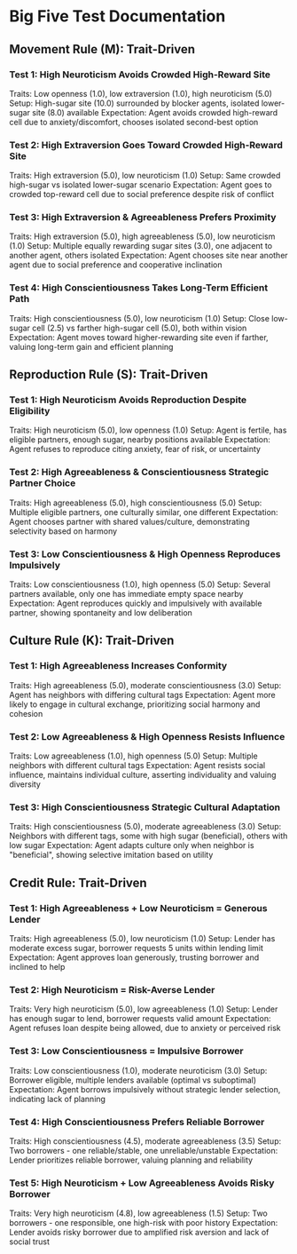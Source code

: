 # Big Five Test Documentation

## Movement Rule (M): Trait-Driven

### Test 1: High Neuroticism Avoids Crowded High-Reward Site

Traits: Low openness (1.0), low extraversion (1.0), high neuroticism (5.0)
Setup: High-sugar site (10.0) surrounded by blocker agents, isolated lower-sugar site (8.0) available
Expectation: Agent avoids crowded high-reward cell due to anxiety/discomfort, chooses isolated second-best option

### Test 2: High Extraversion Goes Toward Crowded High-Reward Site

Traits: High extraversion (5.0), low neuroticism (1.0)
Setup: Same crowded high-sugar vs isolated lower-sugar scenario
Expectation: Agent goes to crowded top-reward cell due to social preference despite risk of conflict

### Test 3: High Extraversion & Agreeableness Prefers Proximity

Traits: High extraversion (5.0), high agreeableness (5.0), low neuroticism (1.0)
Setup: Multiple equally rewarding sugar sites (3.0), one adjacent to another agent, others isolated
Expectation: Agent chooses site near another agent due to social preference and cooperative inclination

### Test 4: High Conscientiousness Takes Long-Term Efficient Path

Traits: High conscientiousness (5.0), low neuroticism (1.0)
Setup: Close low-sugar cell (2.5) vs farther high-sugar cell (5.0), both within vision
Expectation: Agent moves toward higher-rewarding site even if farther, valuing long-term gain and efficient planning

## Reproduction Rule (S): Trait-Driven

### Test 1: High Neuroticism Avoids Reproduction Despite Eligibility

Traits: High neuroticism (5.0), low openness (1.0)
Setup: Agent is fertile, has eligible partners, enough sugar, nearby positions available
Expectation: Agent refuses to reproduce citing anxiety, fear of risk, or uncertainty

### Test 2: High Agreeableness & Conscientiousness Strategic Partner Choice

Traits: High agreeableness (5.0), high conscientiousness (5.0)
Setup: Multiple eligible partners, one culturally similar, one different
Expectation: Agent chooses partner with shared values/culture, demonstrating selectivity based on harmony

### Test 3: Low Conscientiousness & High Openness Reproduces Impulsively

Traits: Low conscientiousness (1.0), high openness (5.0)
Setup: Several partners available, only one has immediate empty space nearby
Expectation: Agent reproduces quickly and impulsively with available partner, showing spontaneity and low deliberation

## Culture Rule (K): Trait-Driven

### Test 1: High Agreeableness Increases Conformity

Traits: High agreeableness (5.0), moderate conscientiousness (3.0)
Setup: Agent has neighbors with differing cultural tags
Expectation: Agent more likely to engage in cultural exchange, prioritizing social harmony and cohesion

### Test 2: Low Agreeableness & High Openness Resists Influence

Traits: Low agreeableness (1.0), high openness (5.0)
Setup: Multiple neighbors with different cultural tags
Expectation: Agent resists social influence, maintains individual culture, asserting individuality and valuing diversity

### Test 3: High Conscientiousness Strategic Cultural Adaptation

Traits: High conscientiousness (5.0), moderate agreeableness (3.0)
Setup: Neighbors with different tags, some with high sugar (beneficial), others with low sugar
Expectation: Agent adapts culture only when neighbor is "beneficial", showing selective imitation based on utility

## Credit Rule: Trait-Driven

### Test 1: High Agreeableness + Low Neuroticism = Generous Lender

Traits: High agreeableness (5.0), low neuroticism (1.0)
Setup: Lender has moderate excess sugar, borrower requests 5 units within lending limit
Expectation: Agent approves loan generously, trusting borrower and inclined to help

### Test 2: High Neuroticism = Risk-Averse Lender

Traits: Very high neuroticism (5.0), low agreeableness (1.0)
Setup: Lender has enough sugar to lend, borrower requests valid amount
Expectation: Agent refuses loan despite being allowed, due to anxiety or perceived risk

### Test 3: Low Conscientiousness = Impulsive Borrower

Traits: Low conscientiousness (1.0), moderate neuroticism (3.0)
Setup: Borrower eligible, multiple lenders available (optimal vs suboptimal)
Expectation: Agent borrows impulsively without strategic lender selection, indicating lack of planning

### Test 4: High Conscientiousness Prefers Reliable Borrower

Traits: High conscientiousness (4.5), moderate agreeableness (3.5)
Setup: Two borrowers - one reliable/stable, one unreliable/unstable
Expectation: Lender prioritizes reliable borrower, valuing planning and reliability

### Test 5: High Neuroticism + Low Agreeableness Avoids Risky Borrower

Traits: Very high neuroticism (4.8), low agreeableness (1.5)
Setup: Two borrowers - one responsible, one high-risk with poor history
Expectation: Lender avoids risky borrower due to amplified risk aversion and lack of social trust
